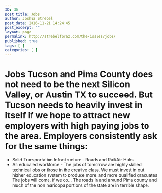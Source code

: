 ```yaml
---
ID: 36
post_title: Jobs
author: Joshua Strebel
post_date: 2016-11-21 14:24:45
post_excerpt: ""
layout: page
permalink: http://strebelforaz.com/the-issues/jobs/
published: true
tags: [ ]
categories: [ ]
---
```

# Jobs Tucson and Pima County does not need to be the next Silicon Valley, or Austin TX to succeed. But Tucson needs to heavily invest in itself if we hope to attract new employers with high paying jobs to the area. Employers consistently ask for the same things:

*   Solid Transportation Infrastructure - Roads and Rail/Air Hubs
*   An educated workforce - The jobs of tomorrow are highly skilled technical jobs or those in the creative class. We must invest in out higher education system to produce more, and more qualified graduates The jobs will come, if we do... The roads in and around Pima county and much of the non maricopa portions of the state are in terrible shape.